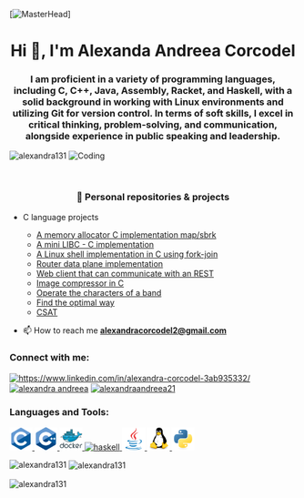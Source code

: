 [![MasterHead](https://www.telework.ro/wp-content/uploads/2014/11/code-113611.jpg)]
<h1 align="center">Hi 👋, I'm Alexanda Andreea Corcodel</h1>
<h3 align="center">I am proficient in a variety of programming languages, including C, C++, Java, Assembly, Racket, and Haskell, with a solid background in working with Linux environments and utilizing Git for version control. In terms of soft skills, I excel in critical thinking, problem-solving, and communication, alongside experience in public speaking and leadership.</h3>

<img align="right" alt="Coding" width="400" src="https://www.businessdays.ro/Files/Files/inteligenta%20artficiala.jpg">

<p align="left"> <img src="https://komarev.com/ghpvc/?username=alexandra131&label=Profile%20views&color=0e75b6&style=flat" alt="alexandra131" /> </p>

<p align="left"> <a href="https://twitter.com/" target="blank"><img src="https://img.shields.io/twitter/follow/?logo=twitter&style=for-the-badge" alt="" /></a> </p>

<h3 align="center"> 🔭 Personal repositories & projects</h3>

- C language projects
  - [A memory allocator C implementation map/sbrk](https://github.com/Alexandra131/MemoryAllocator)
  - [A mini LIBC - C implementation](https://github.com/Alexandra131/MiniLibC)
  - [A Linux shell implementation in C using fork-join](https://github.com/Alexandra131/MiniShell)
  - [Router data plane implementation](https://github.com/Alexandra131/Router1)
  - [Web client that can communicate with an REST](https://github.com/Alexandra131/ClientServerApplication)
  - [Image compressor in C](https://github.com/Alexandra131/PPM-image-compressor)
  - [Operate the characters of a band](https://github.com/Alexandra131/MagicTape)
  - [Find the optimal way](https://github.com/Alexandra131/Graphs)
  - [CSAT](https://github.com/Alexandra131/CSAT)

- 📫 How to reach me **alexandracorcodel2@gmail.com**

<h3 align="left">Connect with me:</h3>
<p align="left">
<a href="https://linkedin.com/in/https://www.linkedin.com/in/alexandra-corcodel-3ab935332/" target="blank"><img align="center" src="https://raw.githubusercontent.com/rahuldkjain/github-profile-readme-generator/master/src/images/icons/Social/linked-in-alt.svg" alt="https://www.linkedin.com/in/alexandra-corcodel-3ab935332/" height="30" width="40" /></a>
<a href="https://fb.com/alexandra andreea" target="blank"><img align="center" src="https://raw.githubusercontent.com/rahuldkjain/github-profile-readme-generator/master/src/images/icons/Social/facebook.svg" alt="alexandra andreea" height="30" width="40" /></a>
<a href="https://instagram.com/alexandraandreea21" target="blank"><img align="center" src="https://raw.githubusercontent.com/rahuldkjain/github-profile-readme-generator/master/src/images/icons/Social/instagram.svg" alt="alexandraandreea21" height="30" width="40" /></a>
</p>

<h3 align="left">Languages and Tools:</h3>
<p align="left"> <a href="https://www.cprogramming.com/" target="_blank" rel="noreferrer"> <img src="https://raw.githubusercontent.com/devicons/devicon/master/icons/c/c-original.svg" alt="c" width="40" height="40"/> </a> <a href="https://www.w3schools.com/cpp/" target="_blank" rel="noreferrer"> <img src="https://raw.githubusercontent.com/devicons/devicon/master/icons/cplusplus/cplusplus-original.svg" alt="cplusplus" width="40" height="40"/> </a> <a href="https://www.docker.com/" target="_blank" rel="noreferrer"> <img src="https://raw.githubusercontent.com/devicons/devicon/master/icons/docker/docker-original-wordmark.svg" alt="docker" width="40" height="40"/> </a> <a href="https://www.haskell.org/" target="_blank" rel="noreferrer"> <img src="https://upload.wikimedia.org/wikipedia/commons/1/1c/Haskell-Logo.svg" alt="haskell" width="40" height="40"/> </a> <a href="https://www.java.com" target="_blank" rel="noreferrer"> <img src="https://raw.githubusercontent.com/devicons/devicon/master/icons/java/java-original.svg" alt="java" width="40" height="40"/> </a> <a href="https://www.linux.org/" target="_blank" rel="noreferrer"> <img src="https://raw.githubusercontent.com/devicons/devicon/master/icons/linux/linux-original.svg" alt="linux" width="40" height="40"/> </a> <a href="https://www.python.org" target="_blank" rel="noreferrer"> <img src="https://raw.githubusercontent.com/devicons/devicon/master/icons/python/python-original.svg" alt="python" width="40" height="40"/> </a> </p>

<p><img align="left" src="https://github-readme-stats.vercel.app/api/top-langs?username=alexandra131&show_icons=true&locale=en&layout=compact" alt="alexandra131" /></p>

<p>&nbsp;<img align="center" src="https://github-readme-stats.vercel.app/api?username=alexandra131&show_icons=true&locale=en" alt="alexandra131" /></p>

<p><img align="center" src="https://github-readme-streak-stats.herokuapp.com/?user=alexandra131&" alt="alexandra131" /></p>
